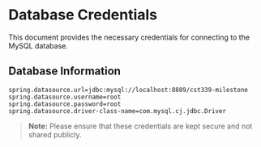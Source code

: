 # Database Credentials

This document provides the necessary credentials for connecting to the MySQL database.

## Database Information
````
spring.datasource.url=jdbc:mysql://localhost:8889/cst339-milestone
spring.datasource.username=root
spring.datasource.password=root
spring.datasource.driver-class-name=com.mysql.cj.jdbc.Driver
````
> **Note:** Please ensure that these credentials are kept secure and not shared publicly.



